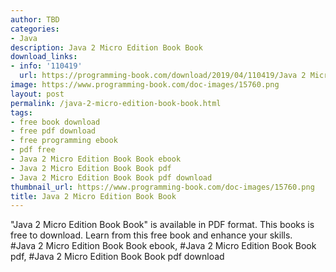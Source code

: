 ```yaml
---
author: TBD
categories:
- Java
description: Java 2 Micro Edition Book Book
download_links:
- info: '110419'
  url: https://programming-book.com/download/2019/04/110419/Java 2 Micro Edition Book.pdf
image: https://www.programming-book.com/doc-images/15760.png
layout: post
permalink: /java-2-micro-edition-book-book.html
tags:
- free book download
- free pdf download
- free programming ebook
- pdf free
- Java 2 Micro Edition Book Book ebook
- Java 2 Micro Edition Book Book pdf
- Java 2 Micro Edition Book Book pdf download
thumbnail_url: https://www.programming-book.com/doc-images/15760.png
title: Java 2 Micro Edition Book Book
---
```


 
<div class="item-desc text-justify">
  "Java 2 Micro Edition Book Book" is available in PDF format. This books is free to download. Learn from this free book and enhance your skills.
  <br>
  #Java 2 Micro Edition Book Book ebook, #Java 2 Micro Edition Book Book pdf, #Java 2 Micro Edition Book Book pdf download
</div>
